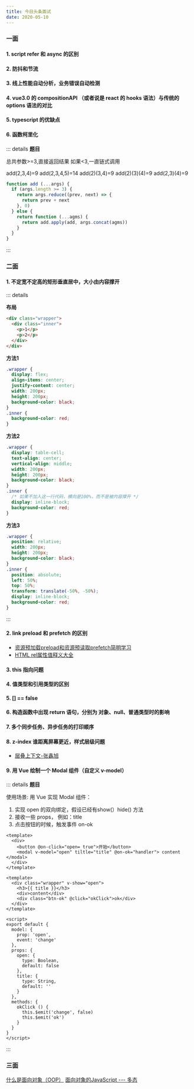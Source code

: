 ```yaml
---
title: 今日头条面试
date: 2020-05-10
---
```


### 一面

#### 1. script refer 和 async 的区别

#### 2. 防抖和节流

#### 3. 线上性能自动分析，业务错误自动检测

#### 4. vue3.0 的 compositionAPI （或者说是 react 的 hooks 语法）与传统的 options 语法的对比

#### 5. typescript 的优缺点

#### 6. 函数柯里化

::: details
**题目**

总共参数>=3,直接返回结果
如果<3,一直链式调用

add(2,3,4)=9
add(2,3,4,5)=14
add(2)(3,4)=9
add(2)(3)(4)=9
add(2,3)(4)=9

```js
function add (...args) {
  if (args.length >= 3) {
    return args.reduce((prev, next) => {
      return prev + next
    }, 0)
  } else {
    return function (...agms) {
      return add.apply(add, args.concat(agms))
    }
  }
}
```
:::


### 二面

#### 1. 不定宽不定高的矩形垂直居中，大小由内容撑开

::: details

**布局**

```html
<div class="wrapper">
  <div class="inner">
    <p>1</p>
    <p>2</p>
  </div>
</div>
```

**方法1**

```css
.wrapper {
  display: flex;
  align-items: center;
  justify-content: center;
  width: 200px;
  height: 200px;
  background-color: black;
}
.inner {
  background-color: red;
}
```

**方法2**

```css
.wrapper {
  display: table-cell;
  text-align: center;
  vertical-align: middle;
  width: 200px;
  height: 200px;
  background-color: black;
}
.inner {
  /* 如果不加入这一行代码，横向是100%，而不是被内容撑开 */
  display: inline-block;
  background-color: red;
}
```

**方法3**

```css
.wrapper {
  position: relative;
  width: 200px;
  height: 200px;
  background-color: black;
}
.inner {
  position: absolute;
  left: 50%;
  top: 50%;
  transform: translate(-50%, -50%);
  display: inline-block;
  background-color: red;
}
```
:::

#### 2. link preload 和 prefetch 的区别

- [资源预加载preload和资源预读取prefetch简明学习](https://www.cnblogs.com/xiaohuochai/p/9183874.html)
- [HTML rel属性值释义大全](https://www.zhangxinxu.com/wordpress/2019/06/html-a-link-rel/)

#### 3. this 指向问题

#### 4. 值类型和引用类型的区别

#### 5. [] == false

#### 6. 构造函数中出现 return 语句，分别为 对象、null、普通类型时的影响

#### 7. 多个同步任务、异步任务的打印顺序

#### 8. z-index 谁距离屏幕更近，样式层级问题

- [层叠上下⽂-张鑫旭](https://www.zhangxinxu.com/wordpress/2016/01/understand-css-stacking-context-order-z-index/)

#### 9. 用 Vue 绘制一个 Modal 组件（自定义 v-model）

::: details
**题目**

使用场景: 用 Vue 实现 Modal 组件：
1. 实现 open 的双向绑定，假设已经有show(）hide() 方法
2. 接收一些 props， 例如：title
3. 点击按钮的时候，触发事件 on-ok

```vue
<template>
  <div>
    <button @on-click="open= true">开始</button>
    <modal v-model="open" tiltle="title" @on-ok="handler"> content </modal>
  </div>
</template>
```

```vue
<template>
  <div class="wrapper" v-show="open">
    <h3>{{ title }}</h3>
    <div>content</div>
    <div class="btn-ok" @click="okClick">ok</div>
  </div>
</template>

<script>
export default {
  model: {
    prop: 'open',
    event: 'change'
  },
  props: {
    open: {
      type: Boolean,
      default: false
    },
    title: {
      type: String,
      default: ''
    }
  },
  methods: {
    okClick () {
      this.$emit('change', false)
      this.$emit('ok')
    }
  }
}
</script>
```
:::

### 三面

[什么是面向对象（OOP）](https://www.jianshu.com/p/7a5b0043b035)
[面向对象的JavaScript --- 多态](https://www.cnblogs.com/Roylh/p/8135777.html)